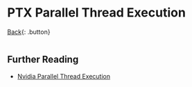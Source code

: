 # PTX Parallel Thread Execution

[Back](../assembly.md){: .button}

```s

```

## Further Reading

- [Nvidia Parallel Thread Execution](https://docs.nvidia.com/cuda/parallel-thread-execution/index.html)
